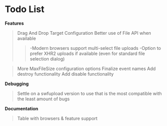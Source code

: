 # Todo List #

**Features**
> Drag And Drop Target Configuration
> Better use of File API when available
> > -Modern browsers support multi-select file uploads
> > -Option to prefer XHR2 uploads if available (even for standard file selection dialog)

> More MaxFileSize configuration options
> Finalize event names
> Add destroy functionality
> Add disable functionality

**Debugging**
> Settle on a swfupload version to use that is the most compatible with the least amount of bugs

**Documentation**
> Table with browsers & feature support